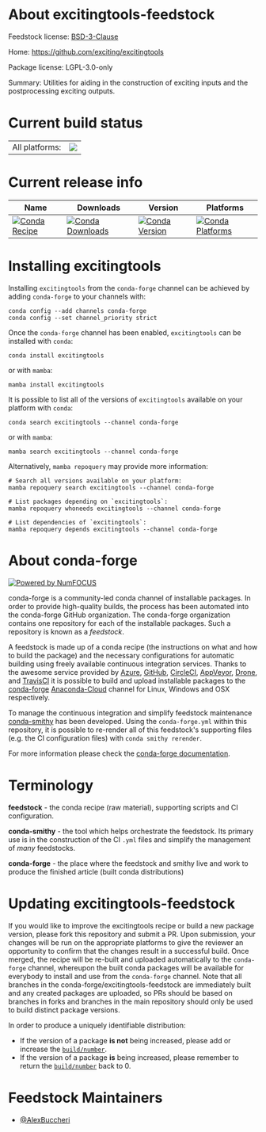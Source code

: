About excitingtools-feedstock
=============================

Feedstock license: [BSD-3-Clause](https://github.com/conda-forge/excitingtools-feedstock/blob/main/LICENSE.txt)

Home: https://github.com/exciting/excitingtools

Package license: LGPL-3.0-only

Summary: Utilities for aiding in the construction of exciting inputs and the postprocessing exciting outputs.

Current build status
====================


<table><tr><td>All platforms:</td>
    <td>
      <a href="https://dev.azure.com/conda-forge/feedstock-builds/_build/latest?definitionId=19085&branchName=main">
        <img src="https://dev.azure.com/conda-forge/feedstock-builds/_apis/build/status/excitingtools-feedstock?branchName=main">
      </a>
    </td>
  </tr>
</table>

Current release info
====================

| Name | Downloads | Version | Platforms |
| --- | --- | --- | --- |
| [![Conda Recipe](https://img.shields.io/badge/recipe-excitingtools-green.svg)](https://anaconda.org/conda-forge/excitingtools) | [![Conda Downloads](https://img.shields.io/conda/dn/conda-forge/excitingtools.svg)](https://anaconda.org/conda-forge/excitingtools) | [![Conda Version](https://img.shields.io/conda/vn/conda-forge/excitingtools.svg)](https://anaconda.org/conda-forge/excitingtools) | [![Conda Platforms](https://img.shields.io/conda/pn/conda-forge/excitingtools.svg)](https://anaconda.org/conda-forge/excitingtools) |

Installing excitingtools
========================

Installing `excitingtools` from the `conda-forge` channel can be achieved by adding `conda-forge` to your channels with:

```
conda config --add channels conda-forge
conda config --set channel_priority strict
```

Once the `conda-forge` channel has been enabled, `excitingtools` can be installed with `conda`:

```
conda install excitingtools
```

or with `mamba`:

```
mamba install excitingtools
```

It is possible to list all of the versions of `excitingtools` available on your platform with `conda`:

```
conda search excitingtools --channel conda-forge
```

or with `mamba`:

```
mamba search excitingtools --channel conda-forge
```

Alternatively, `mamba repoquery` may provide more information:

```
# Search all versions available on your platform:
mamba repoquery search excitingtools --channel conda-forge

# List packages depending on `excitingtools`:
mamba repoquery whoneeds excitingtools --channel conda-forge

# List dependencies of `excitingtools`:
mamba repoquery depends excitingtools --channel conda-forge
```


About conda-forge
=================

[![Powered by
NumFOCUS](https://img.shields.io/badge/powered%20by-NumFOCUS-orange.svg?style=flat&colorA=E1523D&colorB=007D8A)](https://numfocus.org)

conda-forge is a community-led conda channel of installable packages.
In order to provide high-quality builds, the process has been automated into the
conda-forge GitHub organization. The conda-forge organization contains one repository
for each of the installable packages. Such a repository is known as a *feedstock*.

A feedstock is made up of a conda recipe (the instructions on what and how to build
the package) and the necessary configurations for automatic building using freely
available continuous integration services. Thanks to the awesome service provided by
[Azure](https://azure.microsoft.com/en-us/services/devops/), [GitHub](https://github.com/),
[CircleCI](https://circleci.com/), [AppVeyor](https://www.appveyor.com/),
[Drone](https://cloud.drone.io/welcome), and [TravisCI](https://travis-ci.com/)
it is possible to build and upload installable packages to the
[conda-forge](https://anaconda.org/conda-forge) [Anaconda-Cloud](https://anaconda.org/)
channel for Linux, Windows and OSX respectively.

To manage the continuous integration and simplify feedstock maintenance
[conda-smithy](https://github.com/conda-forge/conda-smithy) has been developed.
Using the ``conda-forge.yml`` within this repository, it is possible to re-render all of
this feedstock's supporting files (e.g. the CI configuration files) with ``conda smithy rerender``.

For more information please check the [conda-forge documentation](https://conda-forge.org/docs/).

Terminology
===========

**feedstock** - the conda recipe (raw material), supporting scripts and CI configuration.

**conda-smithy** - the tool which helps orchestrate the feedstock.
                   Its primary use is in the construction of the CI ``.yml`` files
                   and simplify the management of *many* feedstocks.

**conda-forge** - the place where the feedstock and smithy live and work to
                  produce the finished article (built conda distributions)


Updating excitingtools-feedstock
================================

If you would like to improve the excitingtools recipe or build a new
package version, please fork this repository and submit a PR. Upon submission,
your changes will be run on the appropriate platforms to give the reviewer an
opportunity to confirm that the changes result in a successful build. Once
merged, the recipe will be re-built and uploaded automatically to the
`conda-forge` channel, whereupon the built conda packages will be available for
everybody to install and use from the `conda-forge` channel.
Note that all branches in the conda-forge/excitingtools-feedstock are
immediately built and any created packages are uploaded, so PRs should be based
on branches in forks and branches in the main repository should only be used to
build distinct package versions.

In order to produce a uniquely identifiable distribution:
 * If the version of a package **is not** being increased, please add or increase
   the [``build/number``](https://docs.conda.io/projects/conda-build/en/latest/resources/define-metadata.html#build-number-and-string).
 * If the version of a package **is** being increased, please remember to return
   the [``build/number``](https://docs.conda.io/projects/conda-build/en/latest/resources/define-metadata.html#build-number-and-string)
   back to 0.

Feedstock Maintainers
=====================

* [@AlexBuccheri](https://github.com/AlexBuccheri/)

